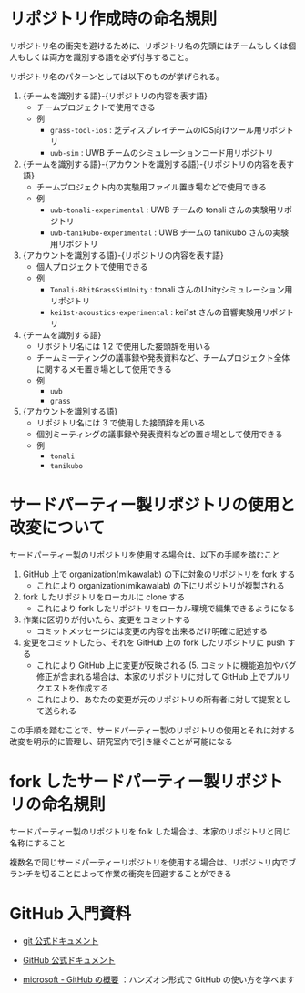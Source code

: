 # リポジトリ作成時の命名規則

リポジトリ名の衝突を避けるために、リポジトリ名の先頭にはチームもしくは個人もしくは両方を識別する語を必ず付与すること。

リポジトリ名のパターンとしては以下のものが挙げられる。

1. {チームを識別する語}-{リポジトリの内容を表す語}
    - チームプロジェクトで使用できる
    - 例
      - `grass-tool-ios` : 芝ディスプレイチームのiOS向けツール用リポジトリ
      - `uwb-sim` : UWB チームのシミュレーションコード用リポジトリ
2. {チームを識別する語}-{アカウントを識別する語}-{リポジトリの内容を表す語}
    - チームプロジェクト内の実験用ファイル置き場などで使用できる
    - 例
      - `uwb-tonali-experimental` : UWB チームの tonali さんの実験用リポジトリ
      - `uwb-tanikubo-experimental` : UWB チームの tanikubo さんの実験用リポジトリ
3. {アカウントを識別する語}-{リポジトリの内容を表す語}
    - 個人プロジェクトで使用できる
    - 例
      - `Tonali-8bitGrassSimUnity` : tonali さんのUnityシミュレーション用リポジトリ
      - `kei1st-acoustics-experimental` : kei1st さんの音響実験用リポジトリ
3. {チームを識別する語}
    - リポジトリ名には 1,2 で使用した接頭辞を用いる
    - チームミーティングの議事録や発表資料など、チームプロジェクト全体に関するメモ置き場として使用できる
    - 例
      - `uwb`
      - `grass`
4. {アカウントを識別する語}
    - リポジトリ名には 3 で使用した接頭辞を用いる
    - 個別ミーティングの議事録や発表資料などの置き場として使用できる
    - 例
      - `tonali`
      - `tanikubo`
     
# サードパーティー製リポジトリの使用と改変について

サードパーティー製のリポジトリを使用する場合は、以下の手順を踏むこと

1. GitHub 上で organization(mikawalab) の下に対象のリポジトリを fork する
    - これにより organization(mikawalab) の下にリポジトリが複製される
2. fork したリポジトリをローカルに clone する
    - これにより fork したリポジトリをローカル環境で編集できるようになる
3. 作業に区切りが付いたら、変更をコミットする
    - コミットメッセージには変更の内容を出来るだけ明確に記述する
4. 変更をコミットしたら、それを GitHub 上の fork したリポジトリに push する
    - これにより GitHub 上に変更が反映される
(5. コミットに機能追加やバグ修正が含まれる場合は、本家のリポジトリに対して GitHub 上でプルリクエストを作成する
    - これにより、あなたの変更が元のリポジトリの所有者に対して提案として送られる

この手順を踏むことで、サードパーティー製のリポジトリの使用とそれに対する改変を明示的に管理し、研究室内で引き継ぐことが可能になる

# fork したサードパーティー製リポジトリの命名規則

サードパーティー製のリポジトリを folk した場合は、本家のリポジトリと同じ名称にすること

複数名で同じサードパーティーリポジトリを使用する場合は、リポジトリ内でブランチを切ることによって作業の衝突を回避することができる

# GitHub 入門資料

- [git 公式ドキュメント](https://git-scm.com/book/ja/v2)

- [GitHub 公式ドキュメント](https://docs.github.com/ja)

- [microsoft - GitHub の概要](https://learn.microsoft.com/ja-jp/training/modules/introduction-to-github/) ：ハンズオン形式で GitHub の使い方を学べます
